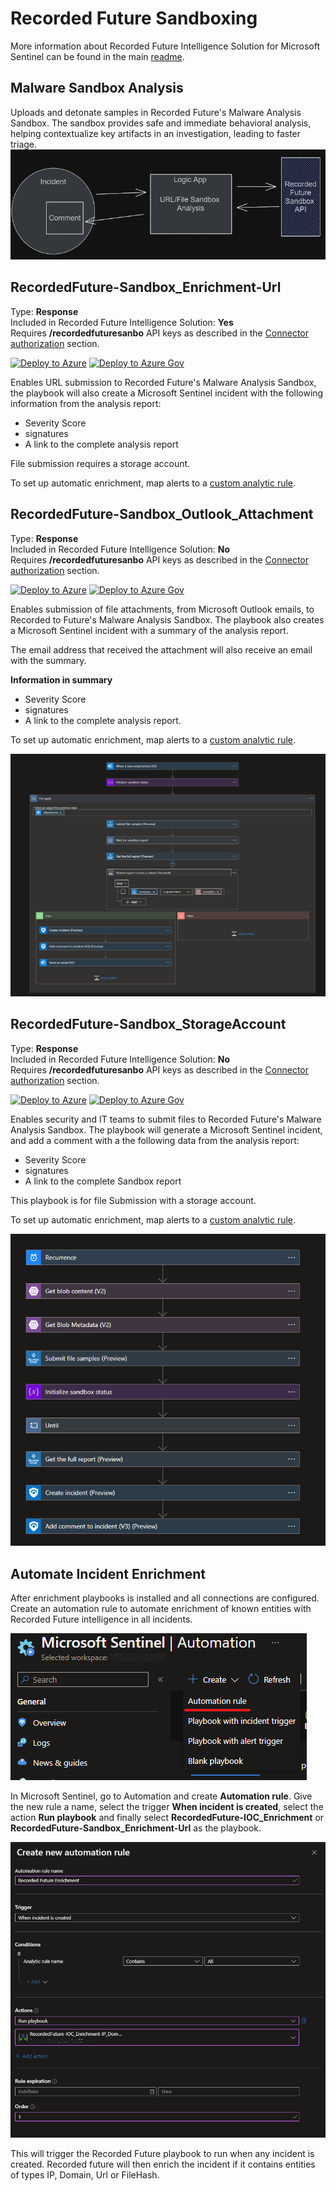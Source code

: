 # Recorded Future Sandboxing

More information about Recorded Future Intelligence Solution for Microsoft Sentinel can be found in the main [readme](../readme.md).

## **Malware Sandbox Analysis**

Uploads and detonate samples in Recorded Future's Malware Analysis Sandbox. The sandbox provides safe and immediate behavioral analysis, helping contextualize key artifacts in an investigation, leading to faster triage.
![](../Images/2023-06-26-10-04-42.png)

## RecordedFuture-Sandbox_Enrichment-Url
Type: **Response**\
Included in Recorded Future Intelligence Solution: **Yes**\
Requires **/recordedfuturesanbo** API keys as described in the [Connector authorization](../readme.md#connectors-authorization) section. 

[![Deploy to Azure](https://aka.ms/deploytoazurebutton)](https://portal.azure.com/#create/Microsoft.Template/uri/https%3A%2F%2Fraw.githubusercontent.com%2FAzure%2FAzure-Sentinel%2Fmaster%2FSolutions%2FRecorded%2520Future%2FPlaybooks%2FSandboxing%2FRecordedFuture-Sandbox_Enrichment-Url%2Fazuredeploy.json)
[![Deploy to Azure Gov](https://aka.ms/deploytoazuregovbutton)](https://portal.azure.us/#create/Microsoft.Template/uri/https%3A%2F%2Fraw.githubusercontent.com%2FAzure%2FAzure-Sentinel%2Fmaster%2FSolutions%2FRecorded%2520Future%2FPlaybooks%2FSandboxing%2FRecordedFuture-Sandbox_Enrichment-Url%2Fazuredeploy.json)

Enables URL submission to Recorded Future's Malware Analysis Sandbox, the playbook will also create a Microsoft Sentinel incident with the following information from the analysis report:

* Severity Score
* signatures
* A link to the complete analysis report 

File submission requires a storage account.

To set up automatic enrichment, map alerts to a [custom analytic rule](https://learn.microsoft.com/en-us/azure/sentinel/detect-threats-custom#alert-enrichment).


## RecordedFuture-Sandbox_Outlook_Attachment
Type: **Response**\
Included in Recorded Future Intelligence Solution: **No**\
Requires **/recordedfuturesanbo** API keys as described in the [Connector authorization](../readme.md#connectors-authorization) section. 

[![Deploy to Azure](https://aka.ms/deploytoazurebutton)](https://portal.azure.com/#create/Microsoft.Template/uri/https%3A%2F%2Fraw.githubusercontent.com%2FAzure%2FAzure-Sentinel%2Fmaster%2FSolutions%2FRecorded%2520Future%2FPlaybooks%2FSandboxing%2FRecordedFuture-Sandbox_Outlook_Attachment%2Fazuredeploy.json)
[![Deploy to Azure Gov](https://aka.ms/deploytoazuregovbutton)](https://portal.azure.us/#create/Microsoft.Template/uri/https%3A%2F%2Fraw.githubusercontent.com%2FAzure%2FAzure-Sentinel%2Fmaster%2FSolutions%2FRecorded%2520Future%2FPlaybooks%2FSandboxing%2FRecordedFuture-Sandbox_Outlook_Attachment%2Fazuredeploy.json)

Enables submission of file attachments, from Microsoft Outlook emails, to Recorded to Future's Malware Analysis Sandbox. The playbook also creates a Microsoft Sentinel incident with a summary of the analysis report. 

The email address that received the attachment will also receive an email with the summary.

**Information in summary**
* Severity Score
* signatures
* A link to the complete analysis report. 

To set up automatic enrichment, map alerts to a [custom analytic rule](https://learn.microsoft.com/en-us/azure/sentinel/detect-threats-custom#alert-enrichment).


![](../Images/2023-05-05-15-37-58.png)

## RecordedFuture-Sandbox_StorageAccount
Type: **Response**\
Included in Recorded Future Intelligence Solution: **No**\
Requires **/recordedfuturesanbo** API keys as described in the [Connector authorization](../readme.md#connectors-authorization) section. 

[![Deploy to Azure](https://aka.ms/deploytoazurebutton)](https://portal.azure.com/#create/Microsoft.Template/uri/https%3A%2F%2Fraw.githubusercontent.com%2FAzure%2FAzure-Sentinel%2Fmaster%2FSolutions%2FRecorded%2520Future%2FPlaybooks%2FSandboxing%2FRecordedFuture-Sandbox_StorageAccount%2Fazuredeploy.json)
[![Deploy to Azure Gov](https://aka.ms/deploytoazuregovbutton)](https://portal.azure.us/#create/Microsoft.Template/uri/https%3A%2F%2Fraw.githubusercontent.com%2FAzure%2FAzure-Sentinel%2Fmaster%2FSolutions%2FRecorded%2520Future%2FPlaybooks%2FSandboxing%2FRecordedFuture-Sandbox_StorageAccount%2Fazuredeploy.json)

Enables security and IT teams to submit files to Recorded Future's Malware Analysis Sandbox. The playbook will generate a Microsoft Sentinel incident, and add a comment with a the following data from the analysis report:

* Severity Score
* signatures
* A link to the complete Sandbox report 

This playbook is for file Submission with a storage account.

To set up automatic enrichment, map alerts to a [custom analytic rule](https://learn.microsoft.com/en-us/azure/sentinel/detect-threats-custom#alert-enrichment).


![](../Images/2023-05-05-15-29-37.png)


## Automate Incident Enrichment
After enrichment playbooks is installed and all connections are configured. Create an automation rule to automate enrichment of known entities with Recorded Future intelligence in all incidents. 

![](../Enrichment/RecordedFuture-IOC_Enrichment/images/CreateAutomationRuleMenu.png)<br/>

In Microsoft Sentinel, go to Automation and create **Automation rule**. Give the new rule a name, select the trigger **When incident is created**, select the action **Run playbook** and finally select **RecordedFuture-IOC_Enrichment** or **RecordedFuture-Sandbox_Enrichment-Url** as the playbook. 

![](../Enrichment/RecordedFuture-IOC_Enrichment/images/CreateAutomationRule.png)<br/>

This will trigger the Recorded Future playbook to run when any incident is created. Recorded future will then enrich the incident if it contains entities of types IP, Domain, Url or FileHash. 